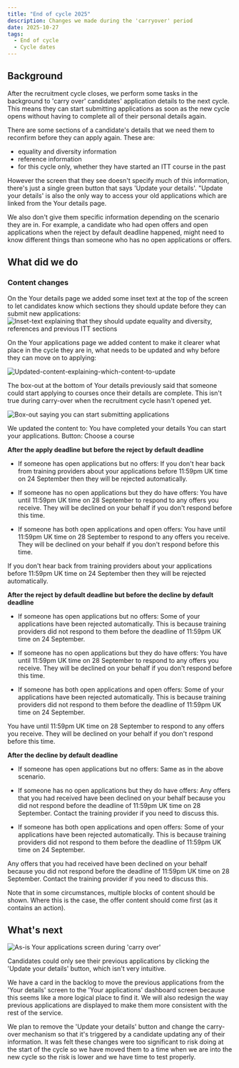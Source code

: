 ```yaml
---
title: "End of cycle 2025"
description: Changes we made during the 'carryover' period
date: 2025-10-27
tags:
  - End of cycle
  - Cycle dates
---
```

## Background

After the recruitment cycle closes, we perform some tasks in the background to 'carry over' candidates' application details to the next cycle. This means they can start submitting applications as soon as the new cycle opens without having to complete all of their personal details again.

There are some sections of a candidate's details that we need them to reconfirm before they can apply again. These are:

* equality and diversity information
* reference information
* for this cycle only, whether they have started an ITT course in the past

However the screen that they see doesn't specify much of this information, there's just a single green button that says 'Update your details'. "Update your details' is also the only way to access your old applications which are linked from the Your details page.

We also don't give them specific information depending on the scenario they are in. For example, a candidate who had open offers and open applications when the reject by default deadline happened, might need to know different things than someone who has no open applications or offers.

## What did we do

### Content changes

On the Your details page we added some inset text at the top of the screen to let candidates know which sections they should update before they can submit new applications:
![Inset-text explaining that they should update equality and diversity, references and previous ITT sections](your-details.png)

On the Your applications page we added content to make it clearer what place in the cycle they are in, what needs to be updated and why before they can move on to applying:

![Updated-content-explaining-which-content-to-update](carry-over-new-content.png)

The box-out at the bottom of Your details previously said that someone could start applying to courses once their details are complete. This isn't true during carry-over when the recruitment cycle hasn't opened yet.

![Box-out saying you can start submitting applications](as-is-start-applications.png)

We updated the content to:
You have completed your details
You can start your applications.
Button: Choose a course

**After the apply deadline but before the reject by default deadline**

* If someone has open applications but no offers:
If you don't hear back from training providers about your applications before 11:59pm UK time on 24 September then they will be rejected automatically.

* If someone has no open applications but they do have offers:
You have until 11:59pm UK time on 28 September to respond to any offers you receive. They will be declined on your behalf if you don't respond before this time.

* If someone has both open applications and open offers:
You have until 11:59pm UK time on 28 September to respond to any offers you receive. They will be declined on your behalf if you don't respond before this time.

If you don't hear back from training providers about your applications before 11:59pm UK time on 24 September then they will be rejected automatically.

**After the reject by default deadline but before the decline by default deadline**

* If someone has open applications but no offers:
Some of your applications have been rejected automatically. This is because training providers did not respond to them before the deadline of 11:59pm UK time on 24 September.

* If someone has no open applications but they do have offers:
You have until 11:59pm UK time on 28 September to respond to any offers you receive. They will be declined on your behalf if you don't respond before this time.

* If someone has both open applications and open offers:
Some of your applications have been rejected automatically. This is because training providers did not respond to them before the deadline of 11:59pm UK time on 24 September.

You have until 11:59pm UK time on 28 September to respond to any offers you receive. They will be declined on your behalf if you don't respond before this time.

**After the decline by default deadline**

* If someone has open applications but no offers:
Same as in the above scenario.

* If someone has no open applications but they do have offers:
Any offers that you had received have been declined on your behalf because you did not respond before the deadline of 11:59pm UK time on 28 September. Contact the training provider if you need to discuss this.

* If someone has both open applications and open offers:
Some of your applications have been rejected automatically. This is because training providers did not respond to them before the deadline of 11:59pm UK time on 24 September.

Any offers that you had received have been declined on your behalf because you did not respond before the deadline of 11:59pm UK time on 28 September. Contact the training provider if you need to discuss this.

Note that in some circumstances, multiple blocks of content should be shown. Where this is the case, the offer content should come first (as it contains an action).

## What's next

![As-is Your applications screen during 'carry over'](as-is-carry-over.png)

Candidates could only see their previous applications by clicking the 'Update your details' button, which isn't very intuitive.

We have a card in the backlog to move the previous applications from the 'Your details' screen to the 'Your applications' dashboard screen because this seems like a more logical place to find it. We will also redesign the way previous applications are displayed to make them more consistent with the rest of the service.

We plan to remove the 'Update your details' button and change the carry-over mechanism so that it's triggered by a candidate updating any of their information. It was felt these changes were too significant to risk doing at the start of the cycle so we have moved them to a time when we are into the new cycle so the risk is lower and we have time to test properly.
